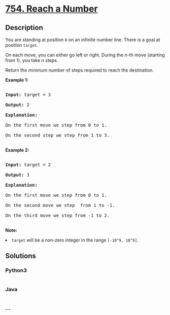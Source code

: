 # [754. Reach a Number](https://leetcode.com/problems/reach-a-number)



## Description

<p>

You are standing at position <code>0</code> on an infinite number line.  There is a goal at position <code>target</code>.

</p><p>

On each move, you can either go left or right.  During the <i>n</i>-th move (starting from 1), you take <i>n</i> steps.

</p><p>

Return the minimum number of steps required to reach the destination.

</p>



<p><b>Example 1:</b><br />

<pre>

<b>Input:</b> target = 3

<b>Output:</b> 2

<b>Explanation:</b>

On the first move we step from 0 to 1.

On the second step we step from 1 to 3.

</pre>

</p>



<p><b>Example 2:</b><br />

<pre>

<b>Input:</b> target = 2

<b>Output:</b> 3

<b>Explanation:</b>

On the first move we step from 0 to 1.

On the second move we step  from 1 to -1.

On the third move we step from -1 to 2.

</pre>

</p>



<p><b>Note:</b><br>

<li><code>target</code> will be a non-zero integer in the range <code>[-10^9, 10^9]</code>.</li>

</p>

## Solutions

<!-- tabs:start -->

### **Python3**

```python

```

### **Java**

```java

```

### **...**

```

```

<!-- tabs:end -->
